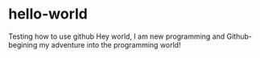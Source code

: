 # hello-world
Testing how to use github
Hey world, I am new programming and Github- begining my adventure into the programming world!
